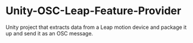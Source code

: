 # Unity-OSC-Leap-Feature-Provider
Unity project that extracts data from a Leap motion device and package it up and send it as an OSC message.
